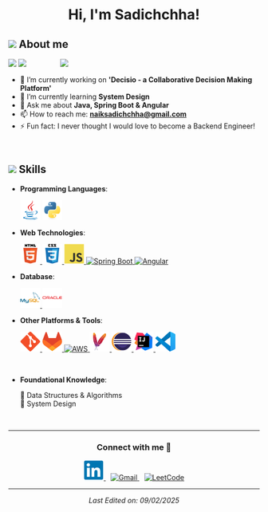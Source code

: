 
<p align="center">
<h1 align="center">Hi, I'm Sadichchha!</h1>
</p>
	
## <picture><img src = "https://user-images.githubusercontent.com/64439609/213525571-a0b12213-7e89-48df-a45f-153c78f3cf5e.png" width =40px></picture> **About me**

<picture> <img align="right" src="https://mir-s3-cdn-cf.behance.net/project_modules/disp/601014116770475.6068beff4640a.gif" width = 400px></picture>
 <p align="left">
  <img src="https://img.shields.io/badge/Focus-Backend%20Development-dodgerblue" />
  <img src="https://img.shields.io/badge/Languages-Java-dodgerblue" />
</p>

- 🔭 I’m currently working on 
**'Decisio - a Collaborative Decision Making Platform'**
- 🌱 I’m currently learning **System Design**
- 💬 Ask me about **Java, Spring Boot & Angular**
- 📫 How to reach me: **naiksadichchha@gmail.com**
- ⚡ Fun fact: I never thought I would love to become a Backend Engineer!

<br>

## <img src="https://media2.giphy.com/media/QssGEmpkyEOhBCb7e1/giphy.gif?cid=ecf05e47a0n3gi1bfqntqmob8g9aid1oyj2wr3ds3mg700bl&rid=giphy.gif" width ="25"><b> Skills</b>

<p align="center">

- **Programming Languages**:  

  <img src="https://raw.githubusercontent.com/devicons/devicon/master/icons/java/java-original.svg" alt="java" width="40" height="40"/>  
  <img src="https://raw.githubusercontent.com/devicons/devicon/master/icons/python/python-original.svg" alt="python" width="40" height="40"/>  

- **Web Technologies**:  

   <a href="https://www.w3.org/html/" target="_blank" rel="noreferrer">
      <img src="https://raw.githubusercontent.com/devicons/devicon/master/icons/html5/html5-original-wordmark.svg" alt="HTML5" width="40" height="40"/>
   </a>  
   <a href="https://www.w3schools.com/css/" target="_blank" rel="noreferrer">
      <img src="https://raw.githubusercontent.com/devicons/devicon/master/icons/css3/css3-original-wordmark.svg" alt="CSS3" width="40" height="40"/>
   </a>  
   <a href="https://developer.mozilla.org/en-US/docs/Web/JavaScript" target="_blank" rel="noreferrer">
      <img src="https://raw.githubusercontent.com/devicons/devicon/master/icons/javascript/javascript-original.svg" alt="JavaScript" width="40" height="40"/>
   </a>  

   <a href="https://spring.io/projects/spring-boot" target="_blank" rel="noreferrer">
      <img src="https://www.vectorlogo.zone/logos/springio/springio-icon.svg" alt="Spring Boot" width="40" height="40"/>
   </a>  
   <a href="https://angular.io/" target="_blank" rel="noreferrer">
      <img src="https://angular.io/assets/images/logos/angular/angular.svg" alt="Angular" width="40" height="40"/>
   </a>  

- **Database**:  

   <a href="https://www.mysql.com/" target="_blank" rel="noreferrer">
      <img src="https://raw.githubusercontent.com/devicons/devicon/master/icons/mysql/mysql-original-wordmark.svg" alt="MySQL" width="40" height="40"/>
   </a>  
   <a href="https://www.oracle.com/database/" target="_blank" rel="noreferrer">
      <img src="https://raw.githubusercontent.com/devicons/devicon/master/icons/oracle/oracle-original.svg" alt="Oracle Database" width="40" height="40"/>
   </a>  

- **Other Platforms & Tools**:

   <a href="https://git-scm.com/" target="_blank" rel="noreferrer">
      <img src="https://raw.githubusercontent.com/devicons/devicon/master/icons/git/git-original.svg" alt="Git" width="40" height="40"/>
   </a>  
   <a href="https://about.gitlab.com/" target="_blank" rel="noreferrer">
      <img src="https://raw.githubusercontent.com/devicons/devicon/master/icons/gitlab/gitlab-original.svg" alt="GitLab" width="40" height="40"/>
   </a>  

   <a href="https://aws.amazon.com/" target="_blank" rel="noreferrer">
      <img src="https://upload.wikimedia.org/wikipedia/commons/9/93/Amazon_Web_Services_Logo.svg" alt="AWS" width="40" height="40"/>
   </a>  
   <a href="https://maven.apache.org/" target="_blank" rel="noreferrer">
      <img src="https://raw.githubusercontent.com/devicons/devicon/master/icons/maven/maven-original.svg" alt="Maven" width="40" height="40"/>
   </a>  
   <a href="https://www.eclipse.org/" target="_blank" rel="noreferrer">
      <img src="https://raw.githubusercontent.com/devicons/devicon/master/icons/eclipse/eclipse-original.svg" alt="Eclipse" width="40" height="40"/>
   </a>  
   <a href="https://www.jetbrains.com/idea/" target="_blank" rel="noreferrer">
      <img src="https://raw.githubusercontent.com/devicons/devicon/master/icons/intellij/intellij-original.svg" alt="IntelliJ IDEA" width="40" height="40"/>
   </a>  
   <a href="https://code.visualstudio.com/" target="_blank" rel="noreferrer">
      <img src="https://raw.githubusercontent.com/devicons/devicon/master/icons/vscode/vscode-original.svg" alt="VS Code" width="40" height="40"/>
   </a>   

<br/> 

- **Foundational Knowledge**:  

   📌 Data Structures & Algorithms  
   📌 System Design   

<br>
</p>

-----

<h3 align="center" >Connect with me 🤝 </h3>

<p align="center">
    <a href="https://www.linkedin.com/in/sadichchhaa" target="_blank">
        <img src="https://raw.githubusercontent.com/devicons/devicon/master/icons/linkedin/linkedin-original.svg" alt="LinkedIn" width="40" height="40">
    </a>
    <a href="mailto:naiksadichchha@gmail.com" target="_blank" style="margin-left: 10px;">
        <img src="https://upload.wikimedia.org/wikipedia/commons/4/4e/Gmail_Icon.png" alt="Gmail" width="40" height="40">
    </a>
    <a href="https://leetcode.com/u/sadichchha" target="_blank" style="margin-left: 10px;">
        <img src="https://upload.wikimedia.org/wikipedia/commons/1/19/LeetCode_logo_black.png" alt="LeetCode" width="40" height="40">
    </a>
</p>

</div>

------

<p align="center">
    <em>Last Edited on: 09/02/2025</em>
</p>
